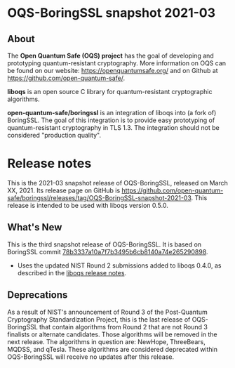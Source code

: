 OQS-BoringSSL snapshot 2021-03
==============================

About
-----

The **Open Quantum Safe (OQS) project** has the goal of developing and prototyping quantum-resistant cryptography.  More information on OQS can be found on our website: https://openquantumsafe.org/ and on Github at https://github.com/open-quantum-safe/.

**liboqs** is an open source C library for quantum-resistant cryptographic algorithms.

**open-quantum-safe/boringssl** is an integration of liboqs into (a fork of) BoringSSL.  The goal of this integration is to provide easy prototyping of quantum-resistant cryptography in TLS 1.3.  The integration should not be considered "production quality".

Release notes
=============

This is the 2021-03 snapshot release of OQS-BoringSSL, released on March XX, 2021. Its release page on GitHub is https://github.com/open-quantum-safe/boringssl/releases/tag/OQS-BoringSSL-snapshot-2021-03. This release is intended to be used with liboqs version 0.5.0.

What's New
----------

This is the third snapshot release of OQS-BoringSSL.  It is based on BoringSSL commit [78b3337a10a7f7b3495b6cb8140a74e265290898](https://github.com/google/boringssl/commit/78b3337).

- Uses the updated NIST Round 2 submissions added to liboqs 0.4.0, as described in the [liboqs release notes](https://github.com/open-quantum-safe/liboqs/blob/main/RELEASE.md).

Deprecations
------------

As a result of NIST's announcement of Round 3 of the Post-Quantum Cryptography Standardization Project, this is the last release of OQS-BoringSSL that contain algorithms from Round 2 that are not Round 3 finalists or alternate candidates. Those algorithms will be removed in the next release. The algorithms in question are: NewHope, ThreeBears, MQDSS, and qTesla. These algorithms are considered deprecated within OQS-BoringSSL will receive no updates after this release.

